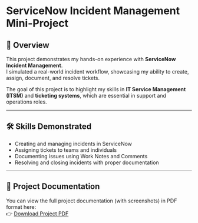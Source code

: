 # ServiceNow Incident Management Mini-Project

## 📌 Overview
This project demonstrates my hands-on experience with **ServiceNow Incident Management**.  
I simulated a real-world incident workflow, showcasing my ability to create, assign, document, and resolve tickets.

The goal of this project is to highlight my skills in **IT Service Management (ITSM)** and **ticketing systems**, which are essential in support and operations roles.

---

## 🛠️ Skills Demonstrated
- Creating and managing incidents in ServiceNow  
- Assigning tickets to teams and individuals  
- Documenting issues using Work Notes and Comments  
- Resolving and closing incidents with proper documentation  

---

## 📄 Project Documentation
You can view the full project documentation (with screenshots) in PDF format here:  
👉 [Download Project PDF](./ServiceNow_Incident_Project.pdf)


